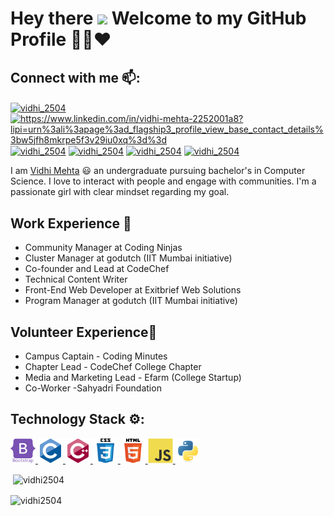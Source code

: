 # Hey there <img src="https://media.giphy.com/media/hvRJCLFzcasrR4ia7z/giphy.gif" width="30px"> Welcome to my GitHub Profile 👨‍💻❤️

## Connect with me 📫:
<p align="left">
<a href="https://twitter.com/vidhi_2504" target="blank"><img align="center" src="https://raw.githubusercontent.com/rahuldkjain/github-profile-readme-generator/master/src/images/icons/Social/twitter.svg" alt="vidhi_2504" height="30" width="40" /></a>
<a href="https://www.linkedin.com/in/vidhi-mehta-2252001a8/" target="blank"><img align="center" src="https://raw.githubusercontent.com/rahuldkjain/github-profile-readme-generator/master/src/images/icons/Social/linked-in-alt.svg" alt="https://www.linkedin.com/in/vidhi-mehta-2252001a8?lipi=urn%3ali%3apage%3ad_flagship3_profile_view_base_contact_details%3bw5jfh8mkrpe5f3v29iu0xq%3d%3d" height="30" width="40" /></a>
<a href="https://instagram.com/vidhi_2504" target="blank"><img align="center" src="https://raw.githubusercontent.com/rahuldkjain/github-profile-readme-generator/master/src/images/icons/Social/instagram.svg" alt="vidhi_2504" height="30" width="40" /></a>
<a href="https://www.codechef.com/users/vidhi_2504" target="blank"><img align="center" src="https://cdn.jsdelivr.net/npm/simple-icons@3.1.0/icons/codechef.svg" alt="vidhi_2504" height="30" width="40" /></a>
<a href="https://www.hackerrank.com/vidhi_2504" target="blank"><img align="center" src="https://raw.githubusercontent.com/rahuldkjain/github-profile-readme-generator/master/src/images/icons/Social/hackerrank.svg" alt="vidhi_2504" height="30" width="40" /></a>
<a href="https://www.leetcode.com/vidhi_2504" target="blank"><img align="center" src="https://raw.githubusercontent.com/rahuldkjain/github-profile-readme-generator/master/src/images/icons/Social/leet-code.svg" alt="vidhi_2504" height="30" width="40" /></a>

</p>


I am <a href="https://www.linkedin.com/in/vidhi-mehta-2252001a8/">Vidhi Mehta</a> 😃 an undergraduate pursuing bachelor's in Computer Science. I love to interact with people and engage with communities. I'm a passionate girl with clear mindset regarding my goal.

## Work Experience 👔
* Community Manager at Coding Ninjas
* Cluster Manager at godutch (IIT Mumbai initiative)
* Co-founder and Lead at CodeChef
* Technical Content Writer
* Front-End Web Developer at Exitbrief Web Solutions
* Program Manager at godutch (IIT Mumbai initiative)

## Volunteer Experience🌱
* Campus Captain - Coding Minutes
* Chapter Lead - CodeChef College Chapter
* Media and Marketing Lead - Efarm (College Startup)
* Co-Worker -Sahyadri Foundation

## Technology Stack ⚙️:
<p align="left"> <a href="https://getbootstrap.com" target="_blank" rel="noreferrer"> <img src="https://raw.githubusercontent.com/devicons/devicon/master/icons/bootstrap/bootstrap-plain-wordmark.svg" alt="bootstrap" width="40" height="40"/> </a> <a href="https://www.cprogramming.com/" target="_blank" rel="noreferrer"> <img src="https://raw.githubusercontent.com/devicons/devicon/master/icons/c/c-original.svg" alt="c" width="40" height="40"/> </a> <a href="https://www.w3schools.com/cpp/" target="_blank" rel="noreferrer"> <img src="https://raw.githubusercontent.com/devicons/devicon/master/icons/cplusplus/cplusplus-original.svg" alt="cplusplus" width="40" height="40"/> </a> <a href="https://www.w3schools.com/css/" target="_blank" rel="noreferrer"> <img src="https://raw.githubusercontent.com/devicons/devicon/master/icons/css3/css3-original-wordmark.svg" alt="css3" width="40" height="40"/> </a> <a href="https://www.w3.org/html/" target="_blank" rel="noreferrer"> <img src="https://raw.githubusercontent.com/devicons/devicon/master/icons/html5/html5-original-wordmark.svg" alt="html5" width="40" height="40"/> </a> <a href="https://developer.mozilla.org/en-US/docs/Web/JavaScript" target="_blank" rel="noreferrer"> <img src="https://raw.githubusercontent.com/devicons/devicon/master/icons/javascript/javascript-original.svg" alt="javascript" width="40" height="40"/> </a> <a href="https://www.python.org" target="_blank" rel="noreferrer"> <img src="https://raw.githubusercontent.com/devicons/devicon/master/icons/python/python-original.svg" alt="python" width="40" height="40"/> </a> </p>

<p>&nbsp;<img align="center" src="https://github-readme-stats.vercel.app/api?username=vidhi2504&show_icons=true&locale=en" alt="vidhi2504" /></p>

<p><img align="center" src="https://github-readme-streak-stats.herokuapp.com/?user=vidhi2504&" alt="vidhi2504" /></p>

